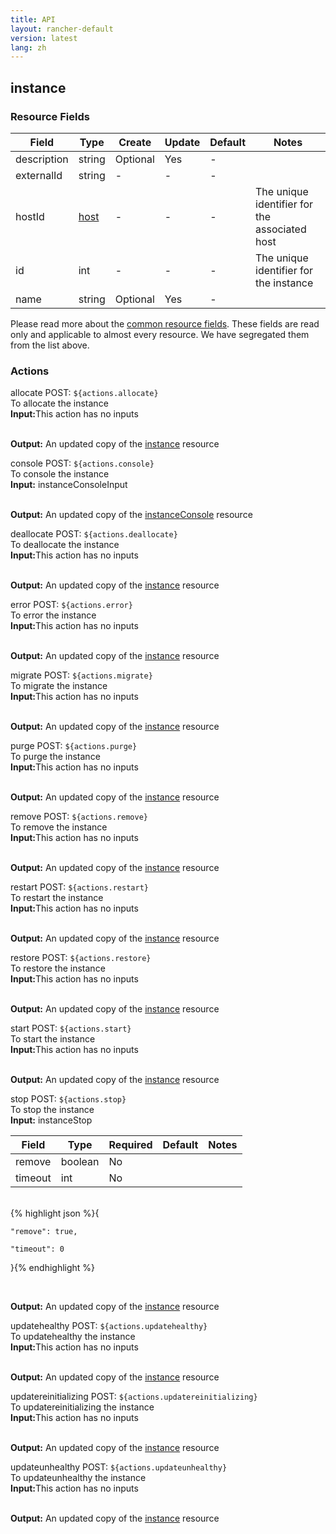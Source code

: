 ```yaml
---
title: API
layout: rancher-default
version: latest
lang: zh
---
```


## instance



### Resource Fields

Field | Type | Create | Update | Default | Notes
---|---|---|---|---|---
description | string | Optional | Yes | - | 
externalId | string | - | - | - | 
hostId | [host]({{site.baseurl}}/rancher/{{page.version}}/{{page.lang}}/api/api-resources/host/) | - | - | - | The unique identifier for the associated host
id | int | - | - | - | The unique identifier for the instance
name | string | Optional | Yes | - | 


Please read more about the [common resource fields]({{site.baseurl}}/rancher/{{page.version}}/{{page.lang}}/api/common/). 
These fields are read only and applicable to almost every resource. We have segregated them from the list above.








### Actions

<div class="action">
<span class="header">
allocate
<span class="headerright">POST:  <code>${actions.allocate}</code></span></span>
<div class="action-contents">
To allocate the instance
<br>

<span class="input">
<strong>Input:</strong>This action has no inputs</span>
<br>

<br>


<span class="output"><strong>Output:</strong> An updated copy of the <a href="/rancher/api/api-resources/instance/">instance</a> resource</span>
</div>
</div>

<div class="action">
<span class="header">
console
<span class="headerright">POST:  <code>${actions.console}</code></span></span>
<div class="action-contents">
To console the instance
<br>

<span class="input">
<strong>Input:</strong> instanceConsoleInput
</span>

<br>

<br>


<span class="output"><strong>Output:</strong> An updated copy of the <a href="/rancher/api/api-resources/instanceConsole/">instanceConsole</a> resource</span>
</div>
</div>

<div class="action">
<span class="header">
deallocate
<span class="headerright">POST:  <code>${actions.deallocate}</code></span></span>
<div class="action-contents">
To deallocate the instance
<br>

<span class="input">
<strong>Input:</strong>This action has no inputs</span>
<br>

<br>


<span class="output"><strong>Output:</strong> An updated copy of the <a href="/rancher/api/api-resources/instance/">instance</a> resource</span>
</div>
</div>

<div class="action">
<span class="header">
error
<span class="headerright">POST:  <code>${actions.error}</code></span></span>
<div class="action-contents">
To error the instance
<br>

<span class="input">
<strong>Input:</strong>This action has no inputs</span>
<br>

<br>


<span class="output"><strong>Output:</strong> An updated copy of the <a href="/rancher/api/api-resources/instance/">instance</a> resource</span>
</div>
</div>

<div class="action">
<span class="header">
migrate
<span class="headerright">POST:  <code>${actions.migrate}</code></span></span>
<div class="action-contents">
To migrate the instance
<br>

<span class="input">
<strong>Input:</strong>This action has no inputs</span>
<br>

<br>


<span class="output"><strong>Output:</strong> An updated copy of the <a href="/rancher/api/api-resources/instance/">instance</a> resource</span>
</div>
</div>

<div class="action">
<span class="header">
purge
<span class="headerright">POST:  <code>${actions.purge}</code></span></span>
<div class="action-contents">
To purge the instance
<br>

<span class="input">
<strong>Input:</strong>This action has no inputs</span>
<br>

<br>


<span class="output"><strong>Output:</strong> An updated copy of the <a href="/rancher/api/api-resources/instance/">instance</a> resource</span>
</div>
</div>

<div class="action">
<span class="header">
remove
<span class="headerright">POST:  <code>${actions.remove}</code></span></span>
<div class="action-contents">
To remove the instance
<br>

<span class="input">
<strong>Input:</strong>This action has no inputs</span>
<br>

<br>


<span class="output"><strong>Output:</strong> An updated copy of the <a href="/rancher/api/api-resources/instance/">instance</a> resource</span>
</div>
</div>

<div class="action">
<span class="header">
restart
<span class="headerright">POST:  <code>${actions.restart}</code></span></span>
<div class="action-contents">
To restart the instance
<br>

<span class="input">
<strong>Input:</strong>This action has no inputs</span>
<br>

<br>


<span class="output"><strong>Output:</strong> An updated copy of the <a href="/rancher/api/api-resources/instance/">instance</a> resource</span>
</div>
</div>

<div class="action">
<span class="header">
restore
<span class="headerright">POST:  <code>${actions.restore}</code></span></span>
<div class="action-contents">
To restore the instance
<br>

<span class="input">
<strong>Input:</strong>This action has no inputs</span>
<br>

<br>


<span class="output"><strong>Output:</strong> An updated copy of the <a href="/rancher/api/api-resources/instance/">instance</a> resource</span>
</div>
</div>

<div class="action">
<span class="header">
start
<span class="headerright">POST:  <code>${actions.start}</code></span></span>
<div class="action-contents">
To start the instance
<br>

<span class="input">
<strong>Input:</strong>This action has no inputs</span>
<br>

<br>


<span class="output"><strong>Output:</strong> An updated copy of the <a href="/rancher/api/api-resources/instance/">instance</a> resource</span>
</div>
</div>

<div class="action">
<span class="header">
stop
<span class="headerright">POST:  <code>${actions.stop}</code></span></span>
<div class="action-contents">
To stop the instance
<br>

<span class="input">
<strong>Input:</strong> instanceStop
</span>

Field | Type | Required | Default | Notes
---|---|---|---|---
remove | boolean | No |  | 
timeout | int | No |  | 


<br>
{% highlight json %}{

	"remove": true,

	"timeout": 0

}{% endhighlight %}

<br>


<span class="output"><strong>Output:</strong> An updated copy of the <a href="/rancher/api/api-resources/instance/">instance</a> resource</span>
</div>
</div>

<div class="action">
<span class="header">
updatehealthy
<span class="headerright">POST:  <code>${actions.updatehealthy}</code></span></span>
<div class="action-contents">
To updatehealthy the instance
<br>

<span class="input">
<strong>Input:</strong>This action has no inputs</span>
<br>

<br>


<span class="output"><strong>Output:</strong> An updated copy of the <a href="/rancher/api/api-resources/instance/">instance</a> resource</span>
</div>
</div>

<div class="action">
<span class="header">
updatereinitializing
<span class="headerright">POST:  <code>${actions.updatereinitializing}</code></span></span>
<div class="action-contents">
To updatereinitializing the instance
<br>

<span class="input">
<strong>Input:</strong>This action has no inputs</span>
<br>

<br>


<span class="output"><strong>Output:</strong> An updated copy of the <a href="/rancher/api/api-resources/instance/">instance</a> resource</span>
</div>
</div>

<div class="action">
<span class="header">
updateunhealthy
<span class="headerright">POST:  <code>${actions.updateunhealthy}</code></span></span>
<div class="action-contents">
To updateunhealthy the instance
<br>

<span class="input">
<strong>Input:</strong>This action has no inputs</span>
<br>

<br>


<span class="output"><strong>Output:</strong> An updated copy of the <a href="/rancher/api/api-resources/instance/">instance</a> resource</span>
</div>
</div>


